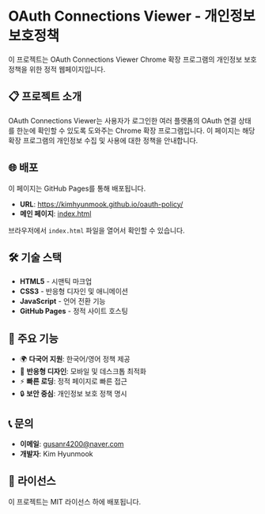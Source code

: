 # OAuth Connections Viewer - 개인정보 보호정책

이 프로젝트는 OAuth Connections Viewer Chrome 확장 프로그램의 개인정보 보호정책을 위한 정적 웹페이지입니다.

## 📋 프로젝트 소개

OAuth Connections Viewer는 사용자가 로그인한 여러 플랫폼의 OAuth 연결 상태를 한눈에 확인할 수 있도록 도와주는 Chrome 확장 프로그램입니다. 이 페이지는 해당 확장 프로그램의 개인정보 수집 및 사용에 대한 정책을 안내합니다.

## 🌐 배포

이 페이지는 GitHub Pages를 통해 배포됩니다.

- **URL**: https://kimhyunmook.github.io/oauth-policy/
- **메인 페이지**: [index.html](index.html)

브라우저에서 `index.html` 파일을 열어서 확인할 수 있습니다.

## 🛠️ 기술 스택

- **HTML5** - 시맨틱 마크업
- **CSS3** - 반응형 디자인 및 애니메이션
- **JavaScript** - 언어 전환 기능
- **GitHub Pages** - 정적 사이트 호스팅

## 📱 주요 기능

- 🌍 **다국어 지원**: 한국어/영어 정책 제공
- 📱 **반응형 디자인**: 모바일 및 데스크톱 최적화
- ⚡ **빠른 로딩**: 정적 페이지로 빠른 접근
- 🔒 **보안 중심**: 개인정보 보호 정책 명시

## 📞 문의

- **이메일**: gusanr4200@naver.com
- **개발자**: Kim Hyunmook

## 📄 라이선스

이 프로젝트는 MIT 라이선스 하에 배포됩니다.
